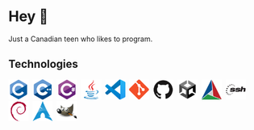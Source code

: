 # Hey 👋
Just a Canadian teen who likes to program.
## Technologies
<div>
    <img src=https://github.com/devicons/devicon/blob/master/icons/c/c-original.svg title="C" alt="C" width="40" height="40"/>&nbsp;
    <img src=https://github.com/devicons/devicon/blob/master/icons/cplusplus/cplusplus-original.svg title="C++" alt="C++" width="40" height="40"/>&nbsp;
    <img src=https://github.com/devicons/devicon/blob/master/icons/csharp/csharp-original.svg title="C#" alt="C#" width="40" height="40"/>&nbsp;
    <img src=https://github.com/devicons/devicon/blob/master/icons/java/java-original.svg title="Java" alt="Java" width="40" height="40"/>&nbsp;
    <img src=https://github.com/devicons/devicon/blob/master/icons/vscode/vscode-original.svg title="VS code" alt="VS code" width="40" height="40"/>&nbsp;
    <img src=https://github.com/devicons/devicon/blob/master/icons/git/git-original.svg title="Git" alt="Git" width="40" height="40"/>&nbsp;
    <img src=https://github.com/devicons/devicon/blob/master/icons/github/github-original.svg title="Github" alt="Github" width="40" height="40"/>&nbsp;
    <img src=https://github.com/devicons/devicon/blob/master/icons/unity/unity-original.svg title="Unity" alt="Unity" width="40" height="40"/>&nbsp;
    <img src=https://github.com/devicons/devicon/blob/master/icons/cmake/cmake-original.svg title="Cmake" alt="Cmake" width="40" height="40"/>&nbsp;
    <img src=https://github.com/devicons/devicon/blob/master/icons/ssh/ssh-original-wordmark.svg title="ssh" alt="ssh" width="40" height="40"/>&nbsp;
    <img src=https://github.com/devicons/devicon/blob/master/icons/debian/debian-original.svg title="Debian" alt="Debian" width="40" height="40"/>&nbsp;
    <img src=https://github.com/Zylve/Zylve/blob/master/icons/Arch.svg title="Debian" alt="Debian" width="40" height="40"/>&nbsp;
    <img src=https://github.com/devicons/devicon/blob/master/icons/gimp/gimp-original.svg title="GIMP" alt="GIMP" width="40" height="40"/>&nbsp;
</div>
<!--
**Zylve/Zylve** is a ✨ _special_ ✨ repository because its `README.md` (this file) appears on your GitHub profile.

Here are some ideas to get you started:

- 🔭 I’m currently working on ...
- 🌱 I’m currently learning ...
- 👯 I’m looking to collaborate on ...
- 🤔 I’m looking for help with ...
- 💬 Ask me about ...
- 📫 How to reach me: ...
- 😄 Pronouns: ...
- ⚡ Fun fact: ...
-->
